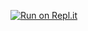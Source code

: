 [![Run on Repl.it](https://replit.com/badge/github/ShaunAlanJoseph/Shot.git)](https://replit.com/new/github/ShaunAlanJoseph/Shot.git)